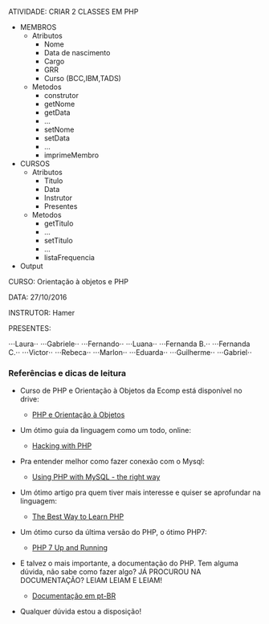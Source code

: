 ATIVIDADE: CRIAR 2 CLASSES EM PHP
* MEMBROS
	* Atributos
		* Nome
		* Data de nascimento
		* Cargo
		* GRR
		* Curso (BCC,IBM,TADS)
	* Metodos
		* construtor
		* getNome
		* getData	
		* ...
		* setNome
		* setData
		* ...
		* imprimeMembro
* CURSOS
	* Atributos
		* Titulo
		* Data
		* Instrutor
		* Presentes
	* Metodos	
		* getTitulo
		* ...
		* setTitulo
		* ...
		* listaFrequencia
* Output

CURSO: Orientação à objetos e PHP

DATA: 27/10/2016

INSTRUTOR: Hamer

PRESENTES:

⋅⋅⋅Laura⋅⋅
⋅⋅⋅Gabriele⋅⋅
⋅⋅⋅Fernando⋅⋅
⋅⋅⋅Luana⋅⋅
⋅⋅⋅Fernanda B.⋅⋅
⋅⋅⋅Fernanda C.⋅⋅
⋅⋅⋅Victor⋅⋅
⋅⋅⋅Rebeca⋅⋅
⋅⋅⋅Marlon⋅⋅
⋅⋅⋅Eduarda⋅⋅
⋅⋅⋅Guilherme⋅⋅
⋅⋅⋅Gabriel⋅⋅

### Referências e dicas de leitura
* Curso de PHP e Orientação à Objetos da Ecomp está disponível no drive:
	* [PHP e Orientação à Objetos](https://drive.google.com/drive/u/0/folders/0BxnTPcb6LZ0tfjc0QjZrR0dKT3ctanRVLW1aUXkzbWNiZWRJU21iM3AwNG1CenU4MlVrZ2s)

* Um ótimo guia da linguagem como um todo, online:
	* [Hacking with PHP](http://www.hackingwithphp.com/)

* Pra entender melhor como fazer conexão com o Mysql:
	* [Using PHP with MySQL - the right way](https://www.binpress.com/tutorial/using-php-with-mysql-the-right-way/17)

* Um ótimo artigo pra quem tiver mais interesse e quiser se aprofundar na linguagem:
	* [The Best Way to Learn PHP](https://www.devbattles.com/en/sand/post-766-The+Best+Way+to+Learn+PHP)

* Um ótimo curso da última versão do PHP, o ótimo PHP7:
	* [PHP 7 Up and Running](https://laracasts.com/series/php7-up-and-running)
	
* E talvez o mais importante, a documentação do PHP. Tem alguma dúvida, não sabe como fazer algo? JÁ PROCUROU NA DOCUMENTAÇÃO? LEIAM LEIAM E LEIAM!
	* [Documentação em pt-BR](https://secure.php.net/manual/pt_BR/)

* Qualquer dúvida estou a disposição!
